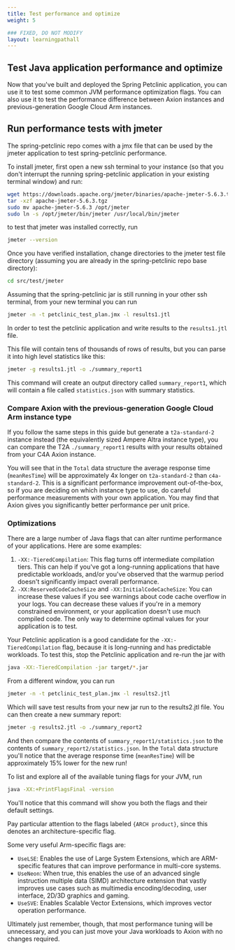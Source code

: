 ```yaml
---
title: Test performance and optimize
weight: 5

### FIXED, DO NOT MODIFY
layout: learningpathall
---
```


## Test Java application performance and optimize

Now that you've built and deployed the Spring Petclinic application, you can use it to test some common JVM performance optimization flags. You can also use it to test the performance difference between Axion instances and previous-generation Google Cloud Arm instances.

## Run performance tests with jmeter

The spring-petclinic repo comes with a jmx file that can be used by the jmeter application to test spring-petclinic performance.

To install jmeter, first open a new ssh terminal to your instance (so that you don't interrupt the running spring-petclinic application in your existing terminal window) and run:

```bash
wget https://downloads.apache.org/jmeter/binaries/apache-jmeter-5.6.3.tgz
tar -xzf apache-jmeter-5.6.3.tgz
sudo mv apache-jmeter-5.6.3 /opt/jmeter
sudo ln -s /opt/jmeter/bin/jmeter /usr/local/bin/jmeter
```

to test that jmeter was installed correctly, run

```bash
jmeter --version
```

Once you have verified installation, change directories to the jmeter test file directory (assuming you are already in the spring-petclinic repo base directory):

```bash
cd src/test/jmeter
```

Assuming that the spring-petclinic jar is still running in your other ssh terminal, from your new terminal you can run

```bash
jmeter -n -t petclinic_test_plan.jmx -l results1.jtl
```

In order to test the petclinic application and write results to the `results1.jtl` file.

This file will contain tens of thousands of rows of results, but you can parse it into high level statistics like this:

```bash
jmeter -g results1.jtl -o ./summary_report1
```

This command will create an output directory called `summary_report1`, which will contain a file called `statistics.json` with summary statistics.

### Compare Axion with the previous-generation Google Cloud Arm instance type

If you follow the same steps in this guide but generate a `t2a-standard-2` instance instead (the equivalently sized Ampere Altra instance type), you can compare the T2A `./summary_report1` results with your results obtained from your C4A Axion instance.

You will see that in the `Total` data structure the average response time (`meanResTime`) will be approximately 4x longer on `t2a-standard-2` than `c4a-standard-2`. This is a significant performance improvement out-of-the-box, so if you are deciding on which instance type to use, do careful performance measurements with your own application. You may find that Axion gives you significantly better performance per unit price.

### Optimizations

There are a large number of Java flags that can alter runtime performance of your applications. Here are some examples:

1. `-XX:-TieredCompilation`: This flag turns off intermediate compilation tiers. This can help if you've got a long-running applications that have predictable workloads, and/or you've observed that the warmup period doesn't significantly impact overall performance.
2. `-XX:ReservedCodeCacheSize` and `-XX:InitialCodeCacheSize`: You can increase these values if you see warnings about code cache overflow in your logs. You can decrease these values if you're in a memory constrained environment, or your application doesn't use much compiled code. The only way to determine optimal values for your application is to test.

Your Petclinic application is a good candidate for the `-XX:-TieredCompilation` flag, because it is long-running and has predictable workloads. To test this, stop the Petclinic application and re-run the jar with

```bash
java -XX:-TieredCompilation -jar target/*.jar
```

From a different window, you can run

```bash
jmeter -n -t petclinic_test_plan.jmx -l results2.jtl
```

Which will save test results from your new jar run to the results2.jtl file. You can then create a new summary report:

```bash
jmeter -g results2.jtl -o ./summary_report2
```

And then compare the contents of `summary_report1/statistics.json` to the contents of `summary_report2/statistics.json`. In the `Total` data structure you'll notice that the average response time (`meanResTime`) will be approximately 15% lower for the new run!

To list and explore all of the available tuning flags for your JVM, run

```bash
java -XX:+PrintFlagsFinal -version
```

You'll notice that this command will show you both the flags and their default settings.

Pay particular attention to the flags labeled `{ARCH product}`, since this denotes an architecture-specific flag.

Some very useful Arm-specific flags are:

* `UseLSE`: Enables the use of Large System Extensions, which are ARM-specific features that can improve performance in multi-core systems.
* `UseNeon`: When true, this enables the use of an advanced single instruction multiple data (SIMD) architecture extension that vastly improves use cases such as multimedia encoding/decoding, user interface, 2D/3D graphics and gaming.
* `UseSVE`: Enables Scalable Vector Extensions, which improves vector operation performance.

Ultimately just remember, though, that most performance tuning will be unnecessary, and you can just move your Java workloads to Axion with no changes required.